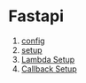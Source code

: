 # Fastapi

1. [config](config.md)
2. [setup](setup.md)
3. [Lambda Setup](lambda-setup.md)
4. [Callback Setup](callback-setup.md)

